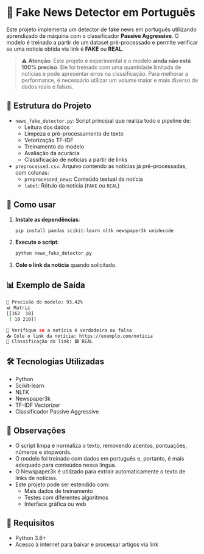 
# 📰 Fake News Detector em Português

Este projeto implementa um detector de fake news em português utilizando aprendizado de máquina com o classificador **Passive Aggressive**. O modelo é treinado a partir de um dataset pré-processado e permite verificar se uma notícia obtida via link é **FAKE** ou **REAL**.

> ⚠️ **Atenção**: Este projeto é experimental e o modelo **ainda não está 100% preciso**. Ele foi treinado com uma quantidade limitada de notícias e pode apresentar erros na classificação. Para melhorar a performance, é necessário utilizar um volume maior e mais diverso de dados reais e falsos.

## 📁 Estrutura do Projeto

- `news_fake_detector.py`: Script principal que realiza todo o pipeline de:
  - Leitura dos dados
  - Limpeza e pré-processamento de texto
  - Vetorização TF-IDF
  - Treinamento do modelo
  - Avaliação da acurácia
  - Classificação de notícias a partir de links
- `preprocessed.csv`: Arquivo contendo as notícias já pré-processadas, com colunas:
  - `preprocessed_news`: Conteúdo textual da notícia
  - `label`: Rótulo da notícia (`FAKE` ou `REAL`)

## 🚀 Como usar

1. **Instale as dependências**:
   ```bash
   pip install pandas scikit-learn nltk newspaper3k unidecode
   ```

2. **Execute o script**:
   ```bash
   python news_fake_detector.py
   ```

3. **Cole o link da notícia** quando solicitado.

## 📊 Exemplo de Saída

```bash
🔎 Precisão do modelo: 93.42%
📊 Matriz
[[162  18]
 [ 10 210]]

📢 Verifique se a notícia é verdadeira ou falsa
📥 Cole o link da notícia: https://exemplo.com/noticia
🔗 Classificação do link: 🟩 REAL
```

## 🛠 Tecnologias Utilizadas

- Python
- Scikit-learn
- NLTK
- Newspaper3k
- TF-IDF Vectorizer
- Classificador Passive Aggressive

## 🧠 Observações

- O script limpa e normaliza o texto, removendo acentos, pontuações, números e stopwords.
- O modelo foi treinado com dados em português e, portanto, é mais adequado para conteúdos nessa língua.
- O Newspaper3k é utilizado para extrair automaticamente o texto de links de notícias.
- Este projeto pode ser estendido com:
  - Mais dados de treinamento
  - Testes com diferentes algoritmos
  - Interface gráfica ou web

## 📌 Requisitos

- Python 3.8+
- Acesso à internet para baixar e processar artigos via link

